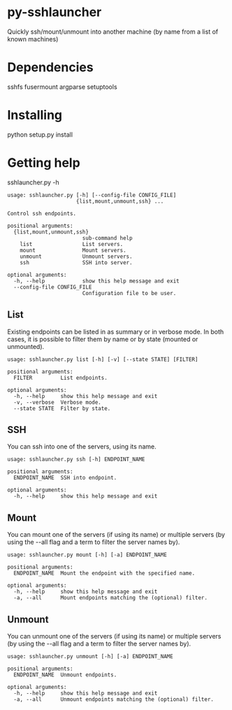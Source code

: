 py-sshlauncher
==============

Quickly ssh/mount/unmount into another machine (by name from a list of known machines)

Dependencies
============

sshfs
fusermount
argparse
setuptools

Installing
==========

python setup.py install

Getting help
============

sshlauncher.py -h

```
usage: sshlauncher.py [-h] [--config-file CONFIG_FILE]
                      {list,mount,unmount,ssh} ...

Control ssh endpoints.

positional arguments:
  {list,mount,unmount,ssh}
                        sub-command help
    list                List servers.
    mount               Mount servers.
    unmount             Unmount servers.
    ssh                 SSH into server.

optional arguments:
  -h, --help            show this help message and exit
  --config-file CONFIG_FILE
                        Configuration file to be user.
```

List
----

Existing endpoints can be listed in as summary or in verbose mode. In both cases, it is possible to filter them by name or by state (mounted or unmounted).

```
usage: sshlauncher.py list [-h] [-v] [--state STATE] [FILTER]

positional arguments:
  FILTER         List endpoints.

optional arguments:
  -h, --help     show this help message and exit
  -v, --verbose  Verbose mode.
  --state STATE  Filter by state.
```

SSH
---

You can ssh into one of the servers, using its name.

```
usage: sshlauncher.py ssh [-h] ENDPOINT_NAME

positional arguments:
  ENDPOINT_NAME  SSH into endpoint.

optional arguments:
  -h, --help     show this help message and exit

```

Mount
-----

You can mount one of the servers (if using its name) or multiple servers (by using the --all flag and a term to filter the server names by).

```
usage: sshlauncher.py mount [-h] [-a] ENDPOINT_NAME

positional arguments:
  ENDPOINT_NAME  Mount the endpoint with the specified name.

optional arguments:
  -h, --help     show this help message and exit
  -a, --all      Mount endpoints matching the (optional) filter.
```

Unmount
-------

You can unmount one of the servers (if using its name) or multiple servers (by using the --all flag and a term to filter the server names by).

```
usage: sshlauncher.py unmount [-h] [-a] ENDPOINT_NAME

positional arguments:
  ENDPOINT_NAME  Unmount endpoints.

optional arguments:
  -h, --help     show this help message and exit
  -a, --all      Unmount endpoints matching the (optional) filter.
```

